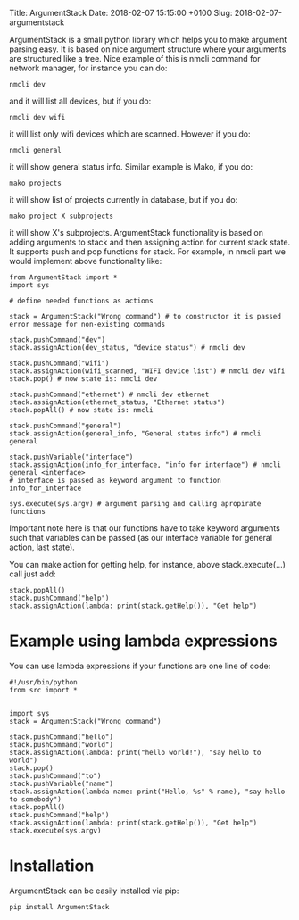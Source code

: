 Title: ArgumentStack
Date: 2018-02-07 15:15:00 +0100
Slug: 2018-02-07-argumentstack



ArgumentStack is a small python library which helps you to make argument parsing easy. It is based on nice argument 
structure where your arguments are structured like a tree. Nice example of this is nmcli command for network manager, for instance you can do:

	nmcli dev 

and it will list all devices, but if you do:

	nmcli dev wifi 

it will list only wifi devices which are scanned. However if you do:

	nmcli general 

it will show general status info. Similar example is Mako, if you do:

	mako projects 

it will show list of projects currently in database, but if you do:

	mako project X subprojects

it will show X's subprojects. ArgumentStack functionality is based on adding arguments to stack and then assigning action for 
current stack state. It supports push and pop functions for stack. For example, in nmcli part we would implement above functionality 
like:
	
	from ArgumentStack import * 
	import sys 
	
	# define needed functions as actions 
	
	stack = ArgumentStack("Wrong command") # to constructor it is passed error message for non-existing commands
	
	stack.pushCommand("dev")
	stack.assignAction(dev_status, "device status") # nmcli dev
	
	stack.pushCommand("wifi")
	stack.assignAction(wifi_scanned, "WIFI device list") # nmcli dev wifi 
	stack.pop() # now state is: nmcli dev 
	
	stack.pushCommand("ethernet") # nmcli dev ethernet
	stack.assignAction(ethernet_status, "Ethernet status")
	stack.popAll() # now state is: nmcli
	
	stack.pushCommand("general")
	stack.assignAction(general_info, "General status info") # nmcli general 
	
	stack.pushVariable("interface")
	stack.assignAction(info_for_interface, "info for interface") # nmcli general <interface>
	# interface is passed as keyword argument to function info_for_interface
	
	sys.execute(sys.argv) # argument parsing and calling apropirate functions

Important note here is that our functions have to take keyword arguments such that variables can be passed (as our interface variable for general action, last state).

You can make action for getting help, for instance, above stack.execute(...) call just add:

	
	stack.popAll()
	stack.pushCommand("help")
	stack.assignAction(lambda: print(stack.getHelp()), "Get help")

Example using lambda expressions
===================================

You can use lambda expressions if your functions are one line of code:
	
	#!/usr/bin/python 
	from src import * 
	
	
	import sys
	stack = ArgumentStack("Wrong command")
	
	stack.pushCommand("hello")
	stack.pushCommand("world")
	stack.assignAction(lambda: print("hello world!"), "say hello to world")
	stack.pop()
	stack.pushCommand("to")
	stack.pushVariable("name")
	stack.assignAction(lambda name: print("Hello, %s" % name), "say hello to somebody")
	stack.popAll()
	stack.pushCommand("help")
	stack.assignAction(lambda: print(stack.getHelp()), "Get help")
	stack.execute(sys.argv)
	
Installation 
===============

ArgumentStack can be easily installed via pip:

	pip install ArgumentStack 
